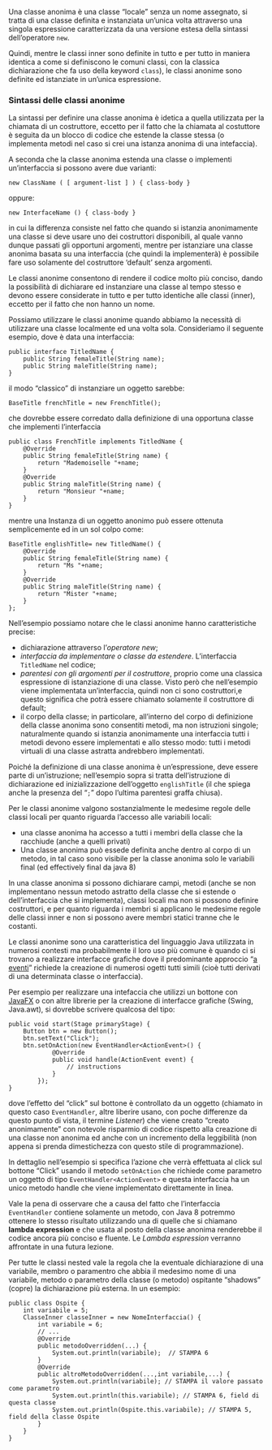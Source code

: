 Una classe anonima è una classe “locale” senza un nome assegnato, si tratta di una classe definita e instanziata un’unica volta attraverso una singola espressione caratterizzata da una versione estesa della sintassi dell’operatore `new`.

Quindi, mentre le classi inner sono definite in tutto e per tutto in maniera identica a come si definiscono le comuni classi, con la classica dichiarazione che fa uso della keyword `class`), le classi anonime sono definite ed istanziate in un’unica espressione.

### Sintassi delle classi anonime

La sintassi per definire una classe anonima è idetica a quella utilizzata per la chiamata di un costruttore, eccetto per il fatto che la chiamata al costuttore è seguita da un blocco di codice che estende la classe stessa (o implementa metodi nel caso si crei una istanza anonima di una intefaccia).

A seconda che la classe anonima estenda una classe o implementi un’interfaccia si possono avere due varianti:

```
new ClassName ( [ argument-list ] ) { class-body }
```

oppure:

```
new InterfaceName () { class-body }
```

in cui la differenza consiste nel fatto che quando si istanzia anonimamente una classe si deve usare uno dei costruttori disponibili, al quale vanno dunque passati gli opportuni argomenti, mentre per istanziare una classe anonima basata su una interfaccia (che quindi la implementerà) è possibile fare uso solamente del costruttore ‘default’ senza argomenti.

Le classi anonime consentono di rendere il codice molto più conciso, dando la possibilità di dichiarare ed instanziare una classe al tempo stesso e devono essere considerate in tutto e per tutto identiche alle classi (inner), eccetto per il fatto che non hanno un nome.

Possiamo utilizzare le classi anonime quando abbiamo la necessità di utilizzare una classe localmente ed una volta sola. Consideriamo il seguente esempio, dove è data una interfaccia:

```
public interface TitledName {
	public String femaleTitle(String name);
	public String maleTitle(String name);
}
```

il modo “classico” di instanziare un oggetto sarebbe:

```
BaseTitle frenchTitle = new FrenchTitle();
```

che dovrebbe essere corredato dalla definizione di una opportuna classe che implementi l’interfaccia

```
public class FrenchTitle implements TitledName {
	@Override
	public String femaleTitle(String name) {
		return "Mademoiselle "+name;
	}
	@Override
	public String maleTitle(String name) {
		return "Monsieur "+name;
	}
}
```

mentre una Instanza di un oggetto anonimo può essere ottenuta semplicemente ed in un sol colpo come:

```
BaseTitle englishTitle= new TitledName() {
	@Override
	public String femaleTitle(String name) {
		return "Ms "+name;
	}
	@Override
	public String maleTitle(String name) {
		return "Mister "+name;
	}
};
```

Nell’esempio possiamo notare che le classi anonime hanno caratteristiche precise:

*   dichiarazione attraverso l’_operatore new_;
*   _interfaccia da implementare o classe da estendere_. L’interfaccia `TitledName` nel codice;
*   _parentesi con gli argomenti per il costruttore_, proprio come una classica espressione di istanziazione di una classe. Visto però che nell’esempio viene implementata un’interfaccia, quindi non ci sono costruttori,e questo significa che potrà essere chiamato solamente il costruttore di default;
*   il corpo della classe; in particolare, all’interno del corpo di definizione della classe anonima sono consentiti metodi, ma non istruzioni singole; naturalmente quando si istanzia anonimamente una interfaccia tutti i metodi devono essere implementati e allo stesso modo: tutti i metodi virtuali di una classe astratta andrebbero implementati.

Poiché la definizione di una classe anonima è un’espressione, deve essere parte di un’istruzione; nell’esempio sopra si tratta dell’istruzione di dichiarazione ed inizializzazione dell’oggetto `englishTitle` (il che spiega anche la presenza del “`;`” dopo l’ultima parentesi graffa chiusa).

Per le classi anonime valgono sostanzialmente le medesime regole delle classi locali per quanto riguarda l’accesso alle variabili locali:

*   una classe anonima ha accesso a tutti i membri della classe che la racchiude (anche a quelli privati)
*   Una classe anonima può essede definita anche dentro al corpo di un metodo, in tal caso sono visibile per la classe anonima solo le variabili final (ed effectively final da java 8)

In una classe anonima si possono dichiarare campi, metodi (anche se non implementano nessun metodo astratto della classe che si estende o dell’interfaccia che si implementa), classi locali ma non si possono definire costruttori, e per quanto riguarda i membri si applicano le medesime regole delle classi inner e non si possono avere membri statici tranne che le costanti.

Le classi anonime sono una caratteristica del linguaggio Java utilizzata in numerosi contesti ma probabilmente il loro uso più comune è quando ci si trovano a realizzare interfacce grafiche dove il predominante approccio “[a eventi](http://en.wikipedia.org/wiki/Event-driven_programming "event driven programming")” richiede la creazione di numerosi ogetti tutti simili (cioè tutti derivati di una determinata classe o interfaccia).

Per esempio per realizzare una intefaccia che utilizzi un bottone con [JavaFX](http://www.html.it/articoli/introduzione-a-javafx-1/ "JavaFX, introduzione") o con altre librerie per la creazione di interfacce grafiche (Swing, Java.awt), si dovrebbe scrivere qualcosa del tipo:

```
public void start(Stage primaryStage) {
	Button btn = new Button();
	btn.setText("Click");
	btn.setOnAction(new EventHandler<ActionEvent>() {
			@Override
			public void handle(ActionEvent event) {
				// instructions
			}
		});
}
```

dove l’effetto del “click” sul bottone è controllato da un oggetto (chiamato in questo caso `EventHandler`, altre liberire usano, con poche differenze da questo punto di vista, il termine _Listener_) che viene creato “creato anonimamente” con notevole risparmio di codice rispetto alla creazione di una classe non anonima ed anche con un incremento della leggibilità (non appena si prenda dimestichezza con questo stile di programmazione).

In dettaglio nell’esempio si specifica l’azione che verrà effettuata al click sul bottone “Click” usando il metodo `setOnAction` che richiede come parametro un oggetto di tipo `EventHandler<ActionEvent>` e questa interfaccia ha un unico metodo handle che viene implementato direttamente in linea.

Vale la pena di osservare che a causa del fatto che l’interfaccia `EventHandler` contiene solamente un metodo, con Java 8 potremmo ottenere lo stesso risultato utilizzando una di quelle che si chiamano **lambda expression** e che usata al posto della classe anonima renderebbe il codice ancora più conciso e fluente. Le _Lambda espression_ verranno affrontate in una futura lezione.

Per tutte le classi nested vale la regola che la eventuale dichiarazione di una variabile, membro o paramentro che abbia il medesimo nome di una variabile, metodo o parametro della classe (o metodo) ospitante “shadows” (copre) la dichiarazione più esterna. In un esempio:

```
public class Ospite {
	int variabile = 5;
	ClasseInner classeInner = new NomeInterfaccia() {
		int variabile = 6;
		// ...
		@Override
		public metodoOverridden(...) {
			System.out.println(variabile);  // STAMPA 6
		}
		@Override
		public altroMetodoOverridden(...,int variabile,...) {
			System.out.println(variabile); // STAMPA il valore passato come parametro
			System.out.println(this.variabile); // STAMPA 6, field di questa classe
			System.out.println(Ospite.this.variabile); // STAMPA 5, field della classe Ospite
		}
	}
}
```